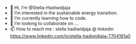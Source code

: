 - 👋 Hi, I’m @Stella-Hadiwidjaja
- 👀 I’m interested in the sustainable energy transition.
- 🌱 I’m currently learning how to code.
- 💞️ I’m looking to collaborate on ...
- 📫 How to reach me : stella hadiwidjaja @ linkedin https://www.linkedin.com/in/stella-hadiwidjaja-7704161a0

<!---
Stella-Hadiwidjaja/Stella-Hadiwidjaja is a ✨ special ✨ repository because its `README.md` (this file) appears on your GitHub profile.
You can click the Preview link to take a look at your changes.
--->
